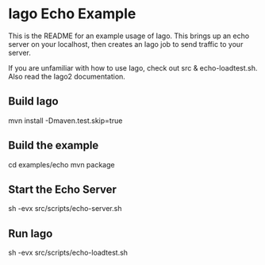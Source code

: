 # Iago Echo Example

This is the README for an example usage of Iago. This brings up an echo server on your localhost,
then creates an Iago job to send traffic to your server.

If you are unfamiliar with how to use Iago, check out src & echo-loadtest.sh. Also read the Iago2 documentation.

## Build Iago

mvn install -Dmaven.test.skip=true

## Build the example

cd examples/echo
mvn package

## Start the Echo Server

sh -evx src/scripts/echo-server.sh

## Run Iago

sh -evx src/scripts/echo-loadtest.sh
